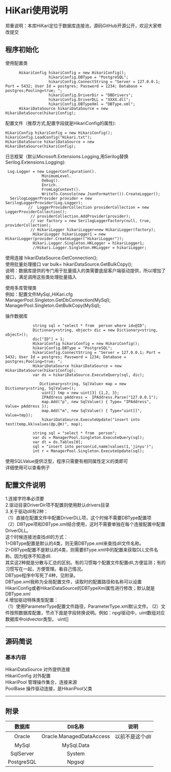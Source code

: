    # HiKari使用说明 
郑重说明：本库HiKari定位于数据库连接池，源码GitHub开源公开，欢迎大家修改提交  
## 程序初始化
使用配置类
```
      HikariConfig hikariConfig = new HikariConfig();
                   hikariConfig.DBType = "PostgreSQL";
                   hikariConfig.ConnectString = "Server = 127.0.0.1; Port = 5432; User Id = postgres; Password = 1234; Database = postgres;Pooling=true; ";
                   hikariConfig.DriverDir = "DBDrivers";
                   hikariConfig.DriverDLL = "XXXX.dll";
                   hikariConfig.DBTypeXml = "DBType.xml";
      HikariDataSource hikariDataSource = new HikariDataSource(hikariConfig);
```

配置文件（推荐方式,配置字段就是HikariConfig的属性):

```
HikariConfig hikariConfig = new HikariConfig();
hikariConfig.LoadConfig("Hikari.txt");
HikariDataSource hikariDataSource = new HikariDataSource(hikariConfig);

```

日志框架（默认Microsoft.Extensions.Logging,用Serilog替换Serilog.Extensions.Logging):

```
 Log.Logger = new LoggerConfiguration().
                MinimumLevel.
                Debug().
                Enrich.
                FromLogContext().
                WriteTo.Console(new JsonFormatter()).CreateLogger();
  SerilogLoggerProvider provider = new SerilogLoggerProvider(Log.Logger);
          //  LoggerProviderCollection providerCollection = new LoggerProviderCollection();
           // providerCollection.AddProvider(provider);
           // var factory = new SerilogLoggerFactory(null, true, providerCollection);
           // HikariLogger hikariLogger=new HikariLogger(factory);
            HikariLogger hikariLogger1 = new HikariLogger(provider.CreateLogger("HikariLogger"));
            Hikari.Logger.Singleton.HKLogger = hikariLogger1;
            //Hikari.Logger.Singleton.HKLogger = hikariLogger;

```
使用连接
hikariDataSource.GetConnection();  
使用批量处理接口
var bulk= hikariDataSource.GetBulkCopy();  
说明：数据库提供的专门用于批量插入的类需要底层客户端驱动提供，所以增加了接口，满足调用这些类处理批量插入  

使用多库管理类  
例如：配置文件MySql_HiKari.cfg    
ManagerPool.Singleton.GetDbConnection(MySql);   
ManagerPool.Singleton.GetBulkCopy(MySql);   



操作数据库
```
            string sql = "select * from  person where id=@ID";  
            Dictionary<string, object> dic = new Dictionary<string, object>();  
            dic["ID"] = 1;  
            HikariConfig hikariConfig = new HikariConfig();  
            hikariConfig.DBType = "PostgreSQL";  
            hikariConfig.ConnectString = "Server = 127.0.0.1; Port = 5432; User Id = postgres; Password = 1234; Database = postgres;Pooling=true; ";  
            HikariDataSource hikariDataSource = new HikariDataSource(hikariConfig);  
            var ds = hikariDataSource.ExecuteQuery(sql, dic);  

               Dictionary<string, SqlValue> map = new Dictionary<string, SqlValue>();    
                uint[] tmp = new uint[3] {1,2, 3};
                IPAddress pAddress =  IPAddress.Parse("127.0.0.1");
                map.Add("p", new SqlValue() { Type= "IPAddress", Value= pAddress });
                map.Add("m", new SqlValue() { Type="uint[]", Value=tmp});
                hikariDataSource.ExecuteUpdate("insert into test(temp,kk)values(@p,@m)", map);

```

```
            string sql = "select * from  person";  
            var ds = ManagerPool.Singleton.ExecuteQuery(sql);  
            var dt = ds.Tables[0];  
            sql = "insert into person(id,name)values(1,'jinyu')";  
            int r = ManagerPool.Singleton.ExecuteUpdate(sql);   

```
 
使用SQLValue提供泛型，程序只需要有相同属性定义的类即可		
详细使用可以查看例子   

## 配置文件说明
1.连接字符串必须要  
2.驱动目录DriverDir项不配置则使用默认drivers目录  
3.关于驱动dll有2种：  
  （1）直接在配置文件中配置DriverDLL项，这个时候不需要DBType配置项  
  （2）DBType项和DBType.xml结合使用，这时不需要单独在每个连接配置中配置DriverDLL。  
      这个时候连接池查找dll的方式：  
      1>DBType配置是默认的4类，则无需DBType.xml来查找dll文件名称。  
      2>DBType配置不是默认的4类，则需要BType.xml中的配置来获取DLL文件名称。因为程序不知道dll.  
       其实这2种就是分散与汇总的区别。有的习惯每个配置文件配置dll,方便监测；有的习惯写在一起，方便管理。看自己情况。  
       DBType程序中写死了4种，见附录。  
 DBType.xml我称为全局配置文件，读取时的配置路径和名称可以设置HikariConfig或者HikariDataSource的DBTypeXml属性进行修改；默认就是DBType.xml  
4.增加驱动特殊类型配置：  
  （1）使用ParameterType配置文件路径，ParameterType.xml默认文件。
   (2）文件按照数据库配置，节点下面是字段转换说明。例如：npgl驱动中，uint数组对应数据库中oidvector类型。
   <Npgsql>
		<oidvector>uint[]</oidvector>
  </Npgsql>


-------------------------------------------------------------------------------------------------------

## 源码简说
### 基本内容
HikariDataSource 对外提供连接  
HikariConfig 对外配置  
HikariPool 管理操作集合，连接来源  
PoolBase 操作驱动连接，是HikariPool父类  

----------------------------------------------------------------


## 附录
|数据库	|Dll名称|说明|
|:-------:|:------:|:-----:|
|Oracle	|Oracle.ManagedDataAccess	|以前不是这个dll|
|MySql	|MySql.Data| 
|SqlServer|System| |
|PostgreSQL|Npgsql||
